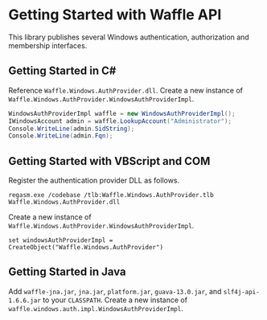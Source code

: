 Getting Started with Waffle API
===============================

This library publishes several Windows authentication, authorization and membership interfaces.

Getting Started in C#
---------------------

Reference `Waffle.Windows.AuthProvider.dll`. Create a new instance of `Waffle.Windows.AuthProvider.WindowsAuthProviderImpl`.

``` csharp
WindowsAuthProviderImpl waffle = new WindowsAuthProviderImpl();
IWindowsAccount admin = waffle.LookupAccount("Administrator");
Console.WriteLine(admin.SidString);
Console.WriteLine(admin.Fqn);
```

Getting Started with VBScript and COM
-------------------------------------

Register the authentication provider DLL as follows. 

``` shell
regasm.exe /codebase /tlb:Waffle.Windows.AuthProvider.tlb Waffle.Windows.AuthProvider.dll
```

Create a new instance of `Waffle.Windows.AuthProvider.WindowsAuthProviderImpl`.

``` vbscript
set windowsAuthProviderImpl = CreateObject("Waffle.Windows.AuthProvider")
```

Getting Started in Java
-----------------------

Add `waffle-jna.jar`, `jna.jar`, `platform.jar`, `guava-13.0.jar`, and `slf4j-api-1.6.6.jar` to your `CLASSPATH`. 
Create a new instance of `waffle.windows.auth.impl.WindowsAuthProviderImpl`.
